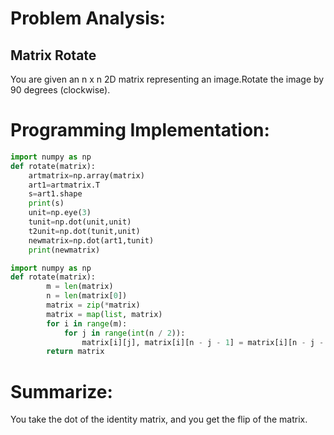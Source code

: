 Problem Analysis:
======
Matrix Rotate
-------

You are given an n x n 2D matrix representing an image.Rotate the image by 90 degrees (clockwise).

Programming Implementation:
================
```python
import numpy as np
def rotate(matrix):
    artmatrix=np.array(matrix)
    art1=artmatrix.T
    s=art1.shape
    print(s)
    unit=np.eye(3)
    tunit=np.dot(unit,unit)
    t2unit=np.dot(tunit,unit)
    newmatrix=np.dot(art1,tunit)
    print(newmatrix)
```
```python
import numpy as np
def rotate(matrix):
        m = len(matrix)
        n = len(matrix[0])
        matrix = zip(*matrix)
        matrix = map(list, matrix)
        for i in range(m):
            for j in range(int(n / 2)):  
                matrix[i][j], matrix[i][n - j - 1] = matrix[i][n - j - 1], matrix[i][j]
        return matrix
```
Summarize:
==========
You take the dot of the identity matrix, and you get the flip of the matrix.
